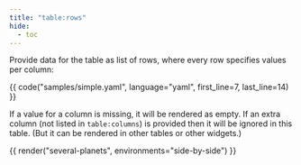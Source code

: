 ```yaml
---
title: "table:rows"
hide:
  - toc
---
```


Provide data for the table as list of rows, where every row specifies values per column:

{{ code("samples/simple.yaml", language="yaml", first_line=7, last_line=14) }}

If a value for a column is missing, it will be rendered as empty. If an extra column (not listed in `table:columns`) is provided then it will be ignored in this table. (But it can be rendered in other tables or other widgets.)

{{ render("several-planets", environments="side-by-side") }}
